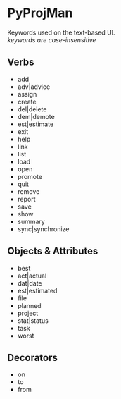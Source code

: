 # PyProjMan 
Keywords used on the text-based UI.\
_keywords are case-insensitive_

## Verbs
* add
* adv|advice
* assign
* create 
* del|delete
* dem|demote
* est|estimate
* exit
* help
* link
* list
* load
* open
* promote
* quit 
* remove
* report
* save
* show 
* summary
* sync|synchronize 
 
## Objects & Attributes  
* best
* act|actual
* dat|date
* est|estimated
* file 
* planned
* project
* stat|status
* task
* worst
 
## Decorators
* on
* to
* from 